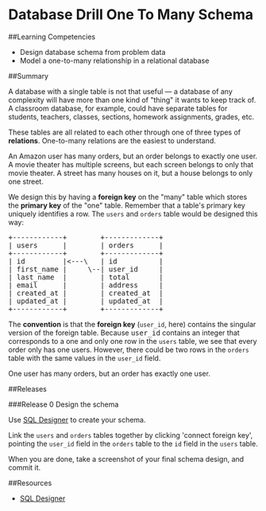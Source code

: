 # Database Drill One To Many Schema 
 
##Learning Competencies 

* Design database schema from problem data
* Model a one-to-many relationship in a relational database

##Summary 

 A database with a single table is not that useful &mdash; a database of any complexity will have more than one kind of "thing" it wants to keep track of.
A classroom database, for example, could have separate tables for students, teachers, classes, sections, homework assignments, grades, etc.

These tables are all related to each other through one of three types of **relations**.  One-to-many relations are the easiest to understand.

An Amazon user has many orders, but an order belongs to exactly one user.  A movie theater has multiple screens, but each screen belongs to only that movie theater.  A street has many houses on it, but a house belongs to only one street.

We design this by having a **foreign key** on the "many" table which stores the **primary key** of the "one" table.  Remember that a table's primary key uniquely identifies a row.  The <code>users</code> and <code>orders</code> table would be designed this way:

<pre>
+------------+        +-------------+
| users      |        | orders      |
+------------+        +-------------+
| id         |&lt;---\   | id          |
| first_name |     \--| user_id     |
| last_name  |        | total       |
| email      |        | address     |
| created_at |        | created_at  |
| updated_at |        | updated_at  |
+------------+        +-------------+
</pre>

The **convention** is that the **foreign key** (<code>user_id</code>, here) contains the singular version of the foreign table.  Because <tt>user_id</tt> contains an integer that corresponds to a one and only one row in the <code>users</code> table, we see that every order only has one users.  However, there could be two rows in the <code>orders</code> table with the same values in the <code>user_id</code> field.

One user has many orders, but an order has exactly one user.


##Releases

###Release 0 Design the schema

Use [SQL Designer](https://socrates.devbootcamp.com/sql.html) to create your schema. 

Link the <code>users</code> and <code>orders</code> tables together by clicking 'connect foreign key', pointing the <code>user_id</code> field in the <code>orders</code> table to the <code>id</code> field in the <code>users</code> table.

When you are done, take a screenshot of your final schema design, and commit it.

<!-- ##Optimize Your Learning  -->

##Resources

* [SQL Designer](https://socrates.devbootcamp.com/sql.html)
